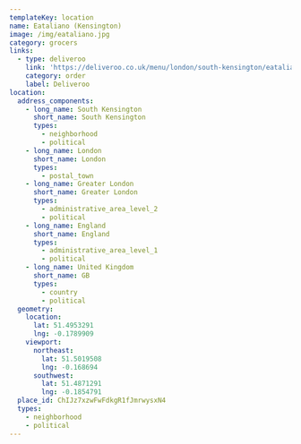 ```yaml
---
templateKey: location
name: Eataliano (Kensington)
image: /img/eataliano.jpg
category: grocers
links:
  - type: deliveroo
    link: 'https://deliveroo.co.uk/menu/london/south-kensington/eataliano-kensington'
    category: order
    label: Deliveroo
location:
  address_components:
    - long_name: South Kensington
      short_name: South Kensington
      types:
        - neighborhood
        - political
    - long_name: London
      short_name: London
      types:
        - postal_town
    - long_name: Greater London
      short_name: Greater London
      types:
        - administrative_area_level_2
        - political
    - long_name: England
      short_name: England
      types:
        - administrative_area_level_1
        - political
    - long_name: United Kingdom
      short_name: GB
      types:
        - country
        - political
  geometry:
    location:
      lat: 51.4953291
      lng: -0.1789909
    viewport:
      northeast:
        lat: 51.5019508
        lng: -0.168694
      southwest:
        lat: 51.4871291
        lng: -0.1854791
  place_id: ChIJz7xzwFwFdkgR1fJmrwysxN4
  types:
    - neighborhood
    - political
---
```

